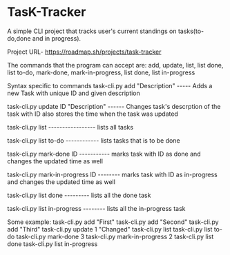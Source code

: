 # TasK-Tracker
A simple CLI project that tracks user's current standings on tasks(to-do,done and in progress).

Project URL- https://roadmap.sh/projects/task-tracker

The commands that the program can accept are: 
add, update, list, list done, list to-do, mark-done, mark-in-progress, list done, list in-progress

Syntax specific to commands
  task-cli.py add "Description"    ----- Adds a new Task with unique ID and given description

  task-cli.py update ID "Description" ------  Changes task's descrption of the task with ID also stores the time when the task was updated

  task-cli.py list   ----------------- lists all tasks

  task-cli.py list to-do ------------ lists tasks that is to be done

  task-cli.py mark-done ID ----------- marks task with ID as done and changes the updated time as well

  task-cli.py mark-in-progress ID  -------- marks task with ID as in-progress and changes the updated time as well

  task-cli.py list done   --------- lists all the done task

  task-cli.py list in-progress -------- lists all the in-progress task


Some example:
  task-cli.py add "First"
  task-cli.py add "Second"
  task-cli.py add "Third"
  task-cli.py update 1 "Changed"
  task-cli.py list
  task-cli.py list to-do
  task-cli.py mark-done 3
  task-cli.py mark-in-progress 2
  task-cli.py list done
  task-cli.py list in-progress
